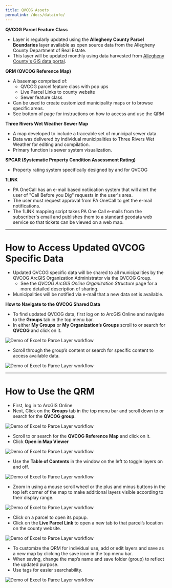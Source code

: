 ```yaml
---
title: QVCOG Assets
permalink: /docs/datainfo/
---
```

**QVCOG Parcel Feature Class**
*   Layer is regularly updated using the **Allegheny County Parcel Boundaries** layer available as open source data from the Allegheny County Department of Real Estate.
*   This layer will be updated monthly using data harvested from [Allegheny County's GIS data portal](http://openac.alcogis.opendata.arcgis.com/).

**QRM (QVCOG Reference Map)**
*   A basemap comprised of:
    -   QVCOG parcel feature class with pop ups
    -   Live Parcel Links to county website
    -   Sewer feature class
*   Can be used to create customized municipality maps or to browse specific areas.
*   See bottom of page for instructions on how to access and use the QRM

**Three Rivers Wet Weather Sewer Map**
*   A map developed to include a traceable set of municipal sewer data.
*   Data was delivered by individual municipalities to Three Rivers Wet Weather for editing and compilation.
*   Primary function is sewer system visualization.  

**SPCAR (Systematic Property Condition Assessment Rating)**
*   Property rating system specifically designed by and for QVCOG

**1LINK**
*   PA OneCall has an e-mail based notiication system that will alert the user of "Call Before you Dig" requests in the user's area.
*   The user must request approval from PA OneCall to get the e-mail notifications.
*   The 1LINK mapping script takes PA One Call e-mails from the subscriber's email and publishes them to a standard geodata web service so that tickets can be viewed on a web map.

***

# How to Access Updated QVCOG Specific Data

*   Updated QVCOG specific data will be shared to all municipalities by the QVCOG ArcGIS Organization Administrator via the QVCOG Group.
    -   See the _QVCOG ArcGIS Online Organization Structure_ page for a more detailed description of sharing.
*   Municipalities will be notified via e-mail that a new data set is available.

**How to Navigate to the QVCOG Shared Data**

*	To find updated QVCOG data, first log on to ArcGIS Online and navigate to the **Groups** tab in the top menu bar.
*	In either **My Groups** or **My Organization’s Groups** scroll to or search for **QVCOG** and click on it.

![Demo of Excel to Parce Layer workflow]({{site.img_folder}}FindQVCOGGroup2.gif)

*	Scroll through the group’s content or search for specific content to access available data.

![Demo of Excel to Parce Layer workflow]({{site.img_folder}}QVCOGGroupData.gif)

***

#   How to Use the QRM

*   First, log in to ArcGIS Online
*	Next, Click on the **Groups** tab in the top menu bar and scroll down to or search for the **QVCOG group**.

![Demo of Excel to Parce Layer workflow]({{site.img_folder}}FindQVCOGGroup.gif)

*	Scroll to or search for the **QVCOG Reference Map** and click on it.
*	Click **Open in Map Viewer**

![Demo of Excel to Parce Layer workflow]({{site.img_folder}}SelectQRM.gif)

*	Use the **Table of Contents** in the window on the left to toggle layers on and off.

![Demo of Excel to Parce Layer workflow]({{site.img_folder}}LayerToggle.gif)

*	Zoom in using a mouse scroll wheel or the plus and minus buttons in the top left corner of the map to make additional layers visible according to their display range.

![Demo of Excel to Parce Layer workflow]({{site.img_folder}}ZoomforParcels.gif)

*	Click on a parcel to open its popup.
*	Click on the **Live Parcel Link** to open a new tab to that parcel’s location on the county website.

![Demo of Excel to Parce Layer workflow]({{site.img_folder}}ParcelPopUp.gif)

*	To customize the QRM for individual use, add or edit layers and save as a new map by clicking the save icon in the top menu bar. 
*	When saving, change the map’s name and save folder (group) to reflect the updated purpose.
*	Use tags for easier searchability.

![Demo of Excel to Parce Layer workflow]({{site.img_folder}}QRMCustomization.gif)